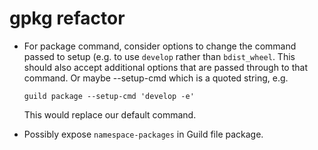 # gpkg refactor

- For package command, consider options to change the command passed
  to setup (e.g. to use `develop` rather than `bdist_wheel`. This
  should also accept additional options that are passed through to
  that command. Or maybe --setup-cmd which is a quoted string, e.g.

      guild package --setup-cmd 'develop -e'

  This would replace our default command.

- Possibly expose `namespace-packages` in Guild file package.
